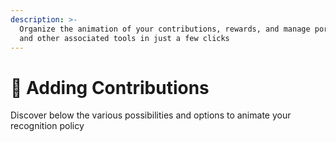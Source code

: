 ```yaml
---
description: >-
  Organize the animation of your contributions, rewards, and manage portfolios
  and other associated tools in just a few clicks
---
```


# 🎁 Adding Contributions

Discover below the various possibilities and options to animate your recognition policy
